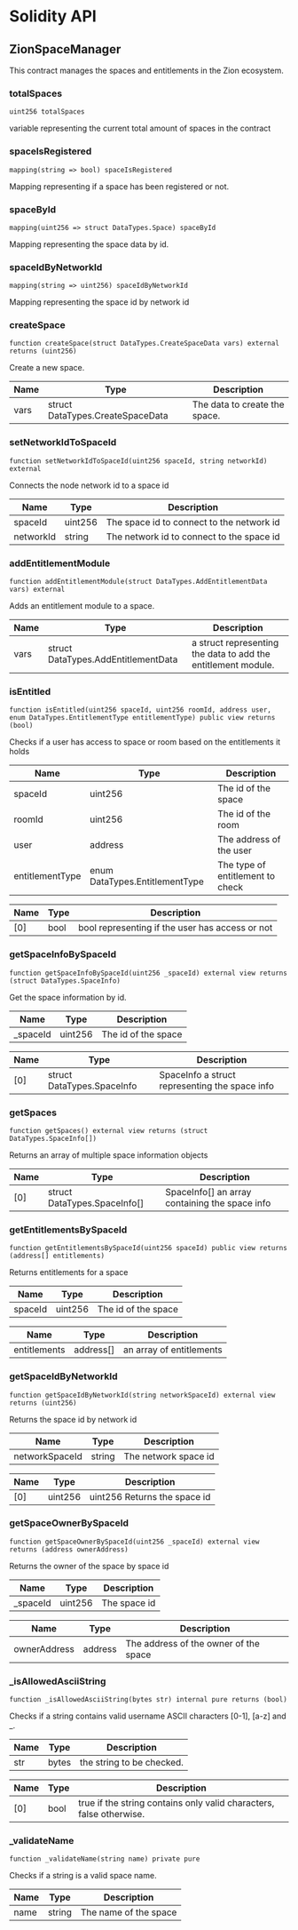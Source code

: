# Solidity API

## ZionSpaceManager

This contract manages the spaces and entitlements in the Zion ecosystem.

### totalSpaces

```solidity
uint256 totalSpaces
```

variable representing the current total amount of spaces in the contract

### spaceIsRegistered

```solidity
mapping(string => bool) spaceIsRegistered
```

Mapping representing if a space has been registered or not.

### spaceById

```solidity
mapping(uint256 => struct DataTypes.Space) spaceById
```

Mapping representing the space data by id.

### spaceIdByNetworkId

```solidity
mapping(string => uint256) spaceIdByNetworkId
```

Mapping representing the space id by network id

### createSpace

```solidity
function createSpace(struct DataTypes.CreateSpaceData vars) external returns (uint256)
```

Create a new space.

| Name | Type | Description |
| ---- | ---- | ----------- |
| vars | struct DataTypes.CreateSpaceData | The data to create the space. |

### setNetworkIdToSpaceId

```solidity
function setNetworkIdToSpaceId(uint256 spaceId, string networkId) external
```

Connects the node network id to a space id

| Name | Type | Description |
| ---- | ---- | ----------- |
| spaceId | uint256 | The space id to connect to the network id |
| networkId | string | The network id to connect to the space id |

### addEntitlementModule

```solidity
function addEntitlementModule(struct DataTypes.AddEntitlementData vars) external
```

Adds an entitlement module to a space.

| Name | Type | Description |
| ---- | ---- | ----------- |
| vars | struct DataTypes.AddEntitlementData | a struct representing the data to add the entitlement module. |

### isEntitled

```solidity
function isEntitled(uint256 spaceId, uint256 roomId, address user, enum DataTypes.EntitlementType entitlementType) public view returns (bool)
```

Checks if a user has access to space or room based on the entitlements it holds

| Name | Type | Description |
| ---- | ---- | ----------- |
| spaceId | uint256 | The id of the space |
| roomId | uint256 | The id of the room |
| user | address | The address of the user |
| entitlementType | enum DataTypes.EntitlementType | The type of entitlement to check |

| Name | Type | Description |
| ---- | ---- | ----------- |
| [0] | bool | bool representing if the user has access or not |

### getSpaceInfoBySpaceId

```solidity
function getSpaceInfoBySpaceId(uint256 _spaceId) external view returns (struct DataTypes.SpaceInfo)
```

Get the space information by id.

| Name | Type | Description |
| ---- | ---- | ----------- |
| _spaceId | uint256 | The id of the space |

| Name | Type | Description |
| ---- | ---- | ----------- |
| [0] | struct DataTypes.SpaceInfo | SpaceInfo a struct representing the space info |

### getSpaces

```solidity
function getSpaces() external view returns (struct DataTypes.SpaceInfo[])
```

Returns an array of multiple space information objects

| Name | Type | Description |
| ---- | ---- | ----------- |
| [0] | struct DataTypes.SpaceInfo[] | SpaceInfo[] an array containing the space info |

### getEntitlementsBySpaceId

```solidity
function getEntitlementsBySpaceId(uint256 spaceId) public view returns (address[] entitlements)
```

Returns entitlements for a space

| Name | Type | Description |
| ---- | ---- | ----------- |
| spaceId | uint256 | The id of the space |

| Name | Type | Description |
| ---- | ---- | ----------- |
| entitlements | address[] | an array of entitlements |

### getSpaceIdByNetworkId

```solidity
function getSpaceIdByNetworkId(string networkSpaceId) external view returns (uint256)
```

Returns the space id by network id

| Name | Type | Description |
| ---- | ---- | ----------- |
| networkSpaceId | string | The network space id |

| Name | Type | Description |
| ---- | ---- | ----------- |
| [0] | uint256 | uint256 Returns the space id |

### getSpaceOwnerBySpaceId

```solidity
function getSpaceOwnerBySpaceId(uint256 _spaceId) external view returns (address ownerAddress)
```

Returns the owner of the space by space id

| Name | Type | Description |
| ---- | ---- | ----------- |
| _spaceId | uint256 | The space id |

| Name | Type | Description |
| ---- | ---- | ----------- |
| ownerAddress | address | The address of the owner of the space |

### _isAllowedAsciiString

```solidity
function _isAllowedAsciiString(bytes str) internal pure returns (bool)
```

Checks if a string contains valid username ASCII characters [0-1], [a-z] and _.

| Name | Type | Description |
| ---- | ---- | ----------- |
| str | bytes | the string to be checked. |

| Name | Type | Description |
| ---- | ---- | ----------- |
| [0] | bool | true if the string contains only valid characters, false otherwise. |

### _validateName

```solidity
function _validateName(string name) private pure
```

Checks if a string is a valid space name.

| Name | Type | Description |
| ---- | ---- | ----------- |
| name | string | The name of the space |

